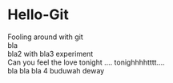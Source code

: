# Hello-Git
Fooling around with git  
bla  
bla2 with bla3 experiment  
Can you feel the love tonight .... tonighhhhtttt....  
bla bla bla 4 buduwah deway

